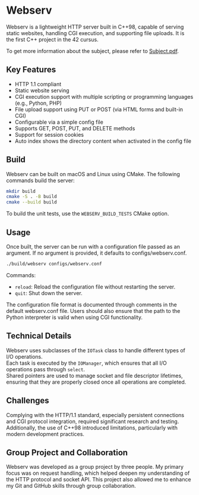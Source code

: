 Webserv
=======

Webserv is a lightweight HTTP server built in C++98, capable of serving static websites, handling CGI execution, and supporting file uploads. It is the first C++ project in the 42 cursus.

To get more information about the subject, please refer to [Subject.pdf](Subject.pdf).

Key Features
------------

- HTTP 1.1 compliant
- Static website serving
- CGI execution support with multiple scripting or programming languages (e.g., Python, PHP)
- File upload support using PUT or POST (via HTML forms and built-in CGI)
- Configurable via a simple config file
- Supports GET, POST, PUT, and DELETE methods
- Support for session cookies
- Auto index shows the directory content when activated in the config file

Build
-----

Webserv can be built on macOS and Linux using CMake. The following commands build the server:

```sh
mkdir build
cmake -S . -B build
cmake --build build
```

To build the unit tests, use the `WEBSERV_BUILD_TESTS` CMake option.

Usage
-----
Once built, the server can be run with a configuration file passed as an argument. If no argument is provided, it defaults to configs/webserv.conf.

```sh
./build/webserv configs/webserv.conf
```

Commands:

- `reload`: Reload the configuration file without restarting the server.
- `quit`: Shut down the server.

The configuration file format is documented through comments in the default webserv.conf file. Users should also ensure that the path to the Python interpreter is valid when using CGI functionality.

Technical Details
-----------------
Webserv uses subclasses of the `IOTask` class to handle different types of I/O operations.  
Each task is executed by the `IOManager`, which ensures that all I/O operations pass through `select`.  
Shared pointers are used to manage socket and file descriptor lifetimes, ensuring that they are properly closed once all operations are completed.

Challenges
----------
Complying with the HTTP/1.1 standard, especially persistent connections and CGI protocol integration, required significant research and testing. Additionally, the use of C++98 introduced limitations, particularly with modern development practices.

Group Project and Collaboration
-------------------------------
Webserv was developed as a group project by three people. My primary focus was on request handling, which helped deepen my understanding of the HTTP protocol and socket API. This project also allowed me to enhance my Git and GitHub skills through group collaboration.